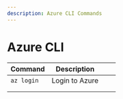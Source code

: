 ```yaml
---
description: Azure CLI Commands
---
```


# Azure CLI

| Command    | Description    |   |   |
| ---------- | -------------- | - | - |
| `az login` | Login to Azure |   |   |
|            |                |   |   |
|            |                |   |   |
